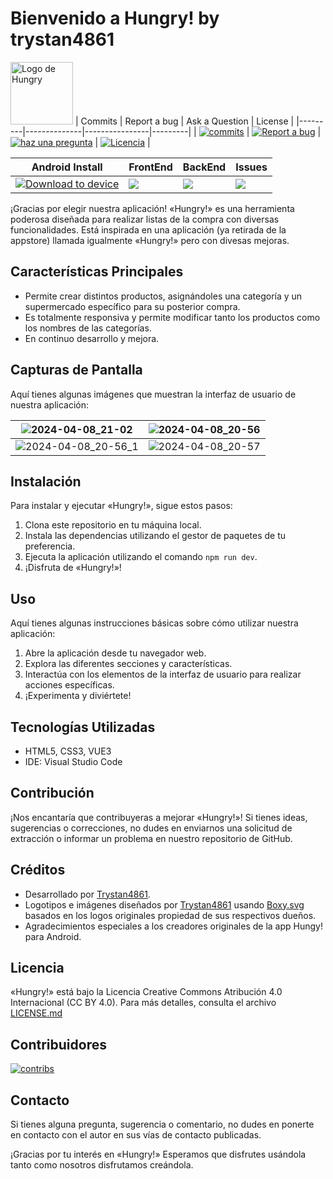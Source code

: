 # Bienvenido a Hungry! by trystan4861

<a><img src="https://ik.imagekit.io/trystan4861/hungry/hungry.svg" alt="Logo de Hungry" style="height:100px;"></a>
| Commits | Report a bug | Ask a Question | License |
|---------|--------------|----------------|---------|
| <a href="https://github.com/trystan4861/hungry/pulse"><img src="https://img.shields.io/github/commit-activity/m/trystan4861/hungry" alt="commits"></a> | <a href="https://github.com/trystan4861/hungry/issues/new"><img src="https://img.shields.io/badge/send_a-new_issue-blue" alt="Report a bug" data-canonical-src="https://img.shields.io/badge/Report a bug-Github-%231F80C0" style="max-width: 100%;"></a> | <a href="https://github.com/trystan4861/hungry/discussions/new?category=q-a"><img src="https://img.shields.io/badge/Ask%20a%20question-Github-%231F80C0" alt="haz una pregunta"></a> | <a href="https://github.com/trystan4861/hungry/blob/master/LICENSE.md"><img src="https://img.shields.io/badge/License-CC%20BY%204.0-%231F80C0" alt="Licencia"></a> |

| Android Install | FrontEnd | BackEnd | Issues |
|-----------------|----------|---------|--------|
|[<img src="https://dply.me/38hoth/button/small" alt="Download to device">](https://dply.me/38hoth#install) | <a href="#"><img src="https://wakatime.com/badge/user/ef1aa65d-c23f-4942-859c-ac4758ee1f03/project/018da359-3bd2-4948-a5cf-5a8b59500694.svg" /></a> | <a href="https://github.com/Trystan4861/hungry-api"><img src="https://wakatime.com/badge/user/ef1aa65d-c23f-4942-859c-ac4758ee1f03/project/018ea986-4ed8-4e8f-9f81-a0efdc31528c.svg?style=default" /></a> | <a hre="https://github.com/trystan4861/hungry/issues?q=is%3Aopen+is%3Aissue"><img src="https://img.shields.io/github/issues/trystan4861/hungry.svg"></a>


¡Gracias por elegir nuestra aplicación! «Hungry!» es una herramienta poderosa diseñada para realizar listas de la compra con diversas funcionalidades.
Está inspirada en una aplicación (ya retirada de la appstore) llamada igualmente «Hungry!» pero con divesas mejoras.

## Características Principales

- Permite crear distintos productos, asignándoles una categoría y un supermercado específico para su posterior compra.
- Es totalmente responsiva y permite modificar tanto los productos como los nombres de las categorías.
- En continuo desarrollo y mejora.

## Capturas de Pantalla

Aquí tienes algunas imágenes que muestran la interfaz de usuario de nuestra aplicación:

| ![2024-04-08_21-02](https://github.com/Trystan4861/hungry/assets/29180676/4add8fe6-0782-44d3-b9f6-e10c8c3212a9) | ![2024-04-08_20-56](https://github.com/Trystan4861/hungry/assets/29180676/00dfedbb-8241-4028-91b6-4c1ed4e59215) |
|-----------------------------------------------------------------------------------------------------------------|-----------------------------------------------------------------------------------------------------------------|
| ![2024-04-08_20-56_1](https://github.com/Trystan4861/hungry/assets/29180676/2bd0760c-06d3-40b8-a549-3a4a720b51ae) | ![2024-04-08_20-57](https://github.com/Trystan4861/hungry/assets/29180676/24fb88b3-d6a8-40ef-8d8f-43c6c677056a) |

## Instalación

Para instalar y ejecutar «Hungry!», sigue estos pasos:

1. Clona este repositorio en tu máquina local.
2. Instala las dependencias utilizando el gestor de paquetes de tu preferencia.
3. Ejecuta la aplicación utilizando el comando `npm run dev`.
4. ¡Disfruta de «Hungry!»!

## Uso

Aquí tienes algunas instrucciones básicas sobre cómo utilizar nuestra aplicación:

1. Abre la aplicación desde tu navegador web.
2. Explora las diferentes secciones y características.
3. Interactúa con los elementos de la interfaz de usuario para realizar acciones específicas.
4. ¡Experimenta y diviértete!

## Tecnologías Utilizadas

- HTML5, CSS3, VUE3
- IDE: Visual Studio Code

## Contribución

¡Nos encantaría que contribuyeras a mejorar «Hungry!»! Si tienes ideas, sugerencias o correcciones, no dudes en enviarnos una solicitud de extracción o informar un problema en nuestro repositorio de GitHub.

## Créditos

- Desarrollado por [Trystan4861](https://github.com/Trystan4861/).
- Logotipos e imágenes diseñados por [Trystan4861](https://github.com/Trystan4861/) usando [Boxy.svg](https://boxy-svg.com/app) basados en los logos originales propiedad de sus respectivos dueños. 
- Agradecimientos especiales a los creadores originales de la app Hungy! para Android.

## Licencia

«Hungry!» está bajo la Licencia Creative Commons Atribución 4.0 Internacional (CC BY 4.0). Para más detalles, consulta el archivo [LICENSE.md](https://github.com/trystan4861/hungry/blob/master/LICENSE.md)

## Contribuidores
[<img src="https://contrib.rocks/image?repo=trystan4861/hungry" alt="contribs"/>](https://github.com/Trystan4861/hungry/graphs/contributors)

## Contacto

Si tienes alguna pregunta, sugerencia o comentario, no dudes en ponerte en contacto con el autor en sus vías de contacto publicadas.

¡Gracias por tu interés en «Hungry!» Esperamos que disfrutes usándola tanto como nosotros disfrutamos creándola.
